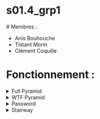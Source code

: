 # s01.4_grp1

# Membres : 
- Anis Bouhouche 
- Tistant Morin
- Clément Coquille

# Fonctionnement :
<details><summary>Full Pyramid</summary><p>
  * Tout se base sur la concaténation de String
  * Tant que le nombre d'étages est inf. au nombre demandé par l'utilisateur : ajouter un étage contenant 1 espace (" ") de moins et 2 briques (#) de plus</p></details>
<details><summary>WTF Pyramid</summary><p>
  * Tant que le nombre d'étages est inf. à la moitié du nombre demandé par l'utilisateur : ajouter un étage contenant 1 espace (" ") de moins (.chop) et 2 briques (#) de plus. Une fois que le nombre d'étages excède la moitié du nombre demandé par l'utilisateur, ajouter 1 espace, retirer 2 bricks (.chop.chop)</p></details>
<details><summary>Password</summary><p>ez shit</p></details>
<details><summary>Stairway</summary><p>
  * Définition de la fonction die_throw
  * Définition de stairs & count_number_die_throw
  * Tant que stairs < 10 : on jète le dé on applique la consigne selon le résultat (if statement)
  * Définition de average_time_finish : on stock le nombre de lancé par partie dans un tableau (avg[])
  * On lance le jeu 120 fois
  * Moyenne = somme des éléments contenus dans avg[], divisés par le nombre d'éléments qu'il contient</p></details>


